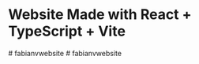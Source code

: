 # Website Made with React + TypeScript + Vite
#   f a b i a n v w e b s i t e  
 #   f a b i a n v w e b s i t e  
 